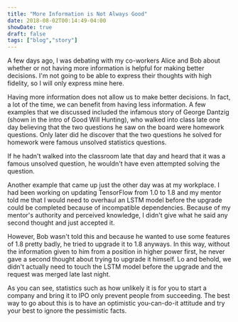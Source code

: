 ```yaml
---
title: "More Information is Not Always Good"
date: 2018-08-02T00:14:49-04:00
showDate: true
draft: false
tags: ["blog","story"]
---
```


A few days ago, I was debating with my co-workers Alice and Bob about whether or not having more information is helpful for making better decisions. I'm not going to be able to express their thoughts with high fidelity, so I will only express mine here.

Having more information does not allow us to make better decisions. In fact, a lot of the time, we can benefit from having less information. A few examples that we discussed included the infamous story of George Dantzig (shown in the intro of Good Will Hunting), who walked into class late one day believing that the two questions he saw on the board were homework questions. Only later did he discover that the two questions he solved for homework were famous unsolved statistics questions.

If he hadn't walked into the classroom late that day and heard that it was a famous unsolved question, he wouldn't have even attempted solving the question.

Another example that came up just the other day was at my workplace. I had been working on updating TensorFlow from 1.0 to 1.8 and my mentor told me that I would need to overhaul an LSTM model before the upgrade could be completed because of incompatible dependencies. Because of my mentor's authority and perceived knowledge, I didn't give what he said any second thought and just accepted it.

However, Bob wasn't told this and because he wanted to use some features of 1.8 pretty badly, he tried to upgrade it to 1.8 anyways. In this way, without the information given to him from a position in higher power first, he never gave a second thought about trying to upgrade it himself. Lo and behold, we didn't actually need to touch the LSTM model before the upgrade and the request was merged late last night.

As you can see, statistics such as how unlikely it is for you to start a company and bring it to IPO only prevent people from succeeding. The best way to go about this is to have an optimistic you-can-do-it attitude and try your best to ignore the pessimistic facts.
